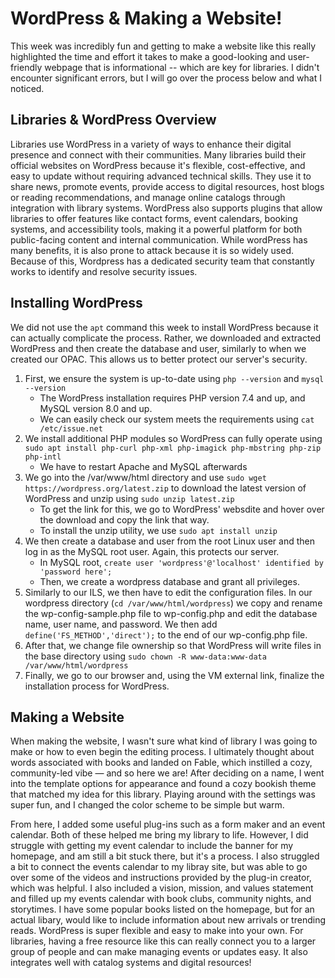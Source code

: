 # WordPress & Making a Website!

This week was incredibly fun and getting to make a website like this really highlighted the time and effort it takes to make a good-looking and user-friendly webpage that is informational -- which are key for libraries. I didn't encounter significant errors, but I will go over the process below and what I noticed. 

## Libraries & WordPress Overview
Libraries use WordPress in a variety of ways to enhance their digital presence and connect with their communities. Many libraries build their official websites on WordPress because it's flexible, cost-effective, and easy to update without requiring advanced technical skills. They use it to share news, promote events, provide access to digital resources, host blogs or reading recommendations, and manage online catalogs through integration with library systems. WordPress also supports plugins that allow libraries to offer features like contact forms, event calendars, booking systems, and accessibility tools, making it a powerful platform for both public-facing content and internal communication. While wordPress has many benefits, it is also prone to attack because it is so widely used. Because of this, Wordpress has a dedicated security team that constantly works to identify and resolve security issues. 

## Installing WordPress
We did not use the `apt` command this week to install WordPress because it can actually complicate the process. Rather, we downloaded and extracted WordPress and then create the database and user, similarly to when we created our OPAC. This allows us to better protect our server's security. 
1. First, we ensure the system is up-to-date using `php --version` and `mysql --version`
	+ The WordPress installation requires PHP version 7.4 and up, and MySQL version 8.0 and up. 
	+ We can easily check our system meets the requirements using `cat /etc/issue.net`
2. We install additional PHP modules so WordPress can fully operate using `sudo apt install php-curl php-xml php-imagick php-mbstring php-zip php-intl`
	+ We have to restart Apache and MySQL afterwards
3. We go into the /var/www/html directory and use `sudo wget https://wordpress.org/latest.zip` to download the latest version of WordPress and unzip using `sudo unzip latest.zip`
	+ To get the link for this, we go to WordPress' websdite and hover over the download and copy the link that way. 
	+ To install the unzip utility, we use `sudo apt install unzip`
4. We then create a database and user from the root Linux user and then log in as the MySQL root user. Again, this protects our server. 
	+ In MySQL root, `create user 'wordpress'@'localhost' identified by 'password here';`
	+ Then, we create a wordpress database and grant all privileges. 
5. Similarly to our ILS, we then have to edit the configuration files. In our wordpress directory (`cd /var/www/html/wordpress`) we copy and rename the wp-config-sample.php file to wp-config.php and edit the database name, user name, and password. We then add `define('FS_METHOD','direct');` to the end of our wp-config.php file.
6. After that, we change file ownership so that WordPress will write files in the base directory using `sudo chown -R www-data:www-data /var/www/html/wordpress`
7. Finally, we go to our browser and, using the VM external link, finalize the installation process for WordPress. 

## Making a Website
When making the website, I wasn't sure what kind of library I was going to make or how to even begin the editing process. I ultimately thought about words associated with books and landed on Fable, which instilled a cozy, community-led vibe — and so here we are! After deciding on a name, I went into the template options for appearance and found a cozy bookish theme that matched my idea for this library. Playing around with the settings was super fun, and I changed the color scheme to be simple but warm. 

From here, I added some useful plug-ins such as a form maker and an event calendar. Both of these helped me bring my library to life. However, I did struggle with getting my event calendar to include the banner for my homepage, and am still a bit stuck there, but it's a process. I also struggled a bit to connect the events calendar to my libray site, but was able to go over some of the videos and instructions provided by the plug-in creator, which was helpful. I also included a vision, mission, and values statement and filled up my events calendar with book clubs, community nights, and storytimes. I have some popular books listed on the homepage, but for an actual libary, would like to include information about new arrivals or trending reads. WordPress is super flexible and easy to make into your own. For libraries, having a free resource like this can really connect you to a larger group of people and can make managing events or updates easy. It also integrates well with catalog systems and digital resources! 

